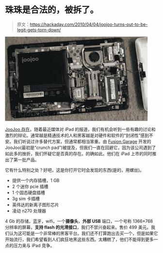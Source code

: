 # 珠珠是合法的，被拆了。

> 原文：<https://hackaday.com/2010/04/04/joojoo-turns-out-to-be-legit-gets-torn-down/>

![](img/8d55cd854e8815d68c5233a888b967ec.png "joojoo-internal-tablet")

[JooJoo 存在](http://www.engadget.com/2010/04/03/joojoo-ships-to-actual-consumers-gets-dissected-for-good-measur/)。随着最近媒体对 iPad 的报道，我们有机会听到一些有趣的讨论和激烈的辩论。通常越是精通技术的人和黑客越是对硬件和软件的“封闭性”感到不安。我们听说过许多替代方案，但通常都相当笨重。由 [Fusion Garage](https://thejoojoo.com/sites/) 开发的 JooJoo(最初是“crunch pad”)被提及，但我们一直在回避它，因为该公司遇到了如此多的挫折，我们怀疑它是否真的存在。的确如此。他们在 iPad 上市的同时推出了第一批产品。

它有什么特别之处？好吧，这是你打开它时会发现的东西(是的，用螺丝)。

*   提供一个内存插槽，1 GB
*   2 个迷你 pcie 插槽
*   1 个固态硬盘插槽
*   3g sim 卡插槽
*   英伟达的新离子图形芯片
*   凌动 n270 处理器

4 Gb 的存储，蓝牙，wifi，一个**摄像头**，**外部 USB** 端口，一个号称 1366×768 分辨率的屏幕，**支持 flash 的光滑接口**，我们不禁兴奋起来。售价 499 美元。我们认为这可能是一个非常棒的黑客平台。我们还不打算跑出去买一个，但是如果它开始流行，我们希望看到人们疯狂地黑这些东西。太糟糕了，他们不能得到更多一点的压力来与 iPad 竞争。